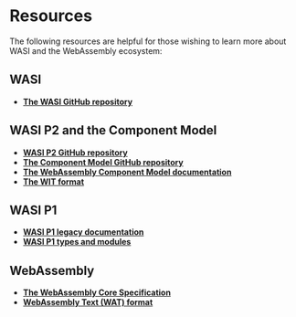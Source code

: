 # Resources

The following resources are helpful for those wishing to learn more about WASI and the WebAssembly ecosystem:

## WASI

* **[The WASI GitHub repository](https://github.com/WebAssembly/WASI)**

## WASI P2 and the Component Model

* **[WASI P2 GitHub repository](https://github.com/WebAssembly/WASI/blob/main/preview2/README.md)**
* **[The Component Model GitHub repository](https://github.com/WebAssembly/component-model/tree/main)**
* **[The WebAssembly Component Model documentation](https://component-model.bytecodealliance.org/)** 
* **[The WIT format](https://github.com/WebAssembly/component-model/blob/main/design/mvp/WIT.md)**

## WASI P1

* **[WASI P1 legacy documentation](https://github.com/WebAssembly/WASI/blob/main/legacy/README.md)**
* **[WASI P1 types and modules](https://github.com/WebAssembly/WASI/blob/main/legacy/preview1/docs.md)**

## WebAssembly

* **[The WebAssembly Core Specification](https://www.w3.org/TR/wasm-core-2/)**
* **[WebAssembly Text (WAT) format](https://webassembly.github.io/spec/core/text/index.html)**
